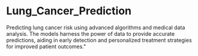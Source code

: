 # Lung_Cancer_Prediction
Predicting lung cancer risk using advanced algorithms and medical data analysis. The models harness the power of data to provide accurate predictions, aiding in early detection and personalized treatment strategies for improved patient outcomes."
